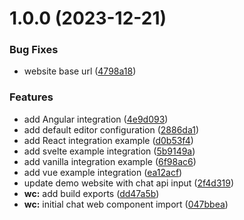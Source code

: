 # 1.0.0 (2023-12-21)


### Bug Fixes

* website base url ([4798a18](https://github.com/ChatBootAI/chatbootai-ui/commit/4798a1890a6d59cda2ddbe1169602f7372416e19))


### Features

* add Angular integration ([4e9d093](https://github.com/ChatBootAI/chatbootai-ui/commit/4e9d093165459acdc2ba2684a74efaf28a804cce))
* add default editor configuration ([2886da1](https://github.com/ChatBootAI/chatbootai-ui/commit/2886da15463fd4ca8558b7a0d313b7b1df8715d6))
* add React integration example ([d0b53f4](https://github.com/ChatBootAI/chatbootai-ui/commit/d0b53f4e7ef4aa7837704f899c064395b2df75d4))
* add svelte example integration ([5b9149a](https://github.com/ChatBootAI/chatbootai-ui/commit/5b9149a56551be3b33dcfec6b2067bdd24e7bd81))
* add vanilla integration example ([6f98ac6](https://github.com/ChatBootAI/chatbootai-ui/commit/6f98ac69f44c7d54a8ce0319a30dc7065e61455a))
* add vue example integration ([ea12acf](https://github.com/ChatBootAI/chatbootai-ui/commit/ea12acf54ddc6e29cf399c13c32be3ad85f5ae85))
* update demo website with chat api input ([2f4d319](https://github.com/ChatBootAI/chatbootai-ui/commit/2f4d31912525f3e429f9c5ba5afdb428006ef318))
* **wc:** add build exports ([dd47a5b](https://github.com/ChatBootAI/chatbootai-ui/commit/dd47a5b66f9e50a44145ba8c22169dc1a3759b17))
* **wc:** initial chat web component import ([047bbea](https://github.com/ChatBootAI/chatbootai-ui/commit/047bbea37b4acf8869c0a38170d4a1bcb68050ec))
